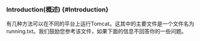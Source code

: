 ### Introduction\(概述\) {#Introduction}

有几种方法可以在不同的平台上运行Tomcat。这其中的主要文件是一个文件名为running.txt。我们鼓励您参考该文件，如果下面的信息不回答你的一些问题。





